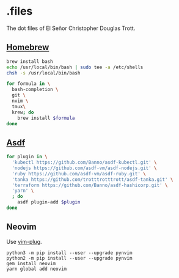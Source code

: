 # .files

The dot files of El Señor Christopher Douglas Trott.

## [Homebrew](https://brew.sh/)

```bash
brew install bash
echo /usr/local/bin/bash | sudo tee -a /etc/shells
chsh -s /usr/local/bin/bash
```

```bash
for formula in \
  bash-completion \
  git \
  nvim \
  tmux\
  krew; do
    brew install $formula
done
```

## [Asdf](https://github.com/asdf-vm/asdf)

```bash
for plugin in \
  'kubectl https://github.com/Banno/asdf-kubectl.git' \
  'nodejs https://github.com/asdf-vm/asdf-nodejs.git' \
  'ruby https://github.com/asdf-vm/asdf-ruby.git' \
  'tanka https://github.com/trotttrotttrott/asdf-tanka.git' \
  'terraform https://github.com/Banno/asdf-hashicorp.git' \
  'yarn' \
  ; do
    asdf plugin-add $plugin
done
```

## Neovim

Use [vim-plug](https://github.com/junegunn/vim-plug).

```
python3 -m pip install --user --upgrade pynvim
python2 -m pip install --user --upgrade pynvim
gem install neovim
yarn global add neovim
```
